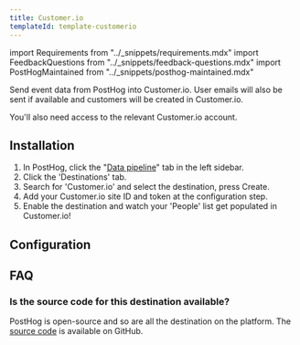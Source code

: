 ```yaml
---
title: Customer.io
templateId: template-customerio
---
```


import Requirements from "../_snippets/requirements.mdx"
import FeedbackQuestions from "../_snippets/feedback-questions.mdx"
import PostHogMaintained from "../_snippets/posthog-maintained.mdx"

Send event data from PostHog into Customer.io. User emails will also be sent if available and customers will be created in Customer.io.

<Requirements />

You'll also need access to the relevant Customer.io account.

## Installation

1. In PostHog, click the "[Data pipeline](https://us.posthog.com/pipeline/overview)" tab in the left sidebar.
2. Click the 'Destinations' tab.
3. Search for 'Customer.io' and select the destination, press Create.
4. Add your Customer.io site ID and token at the configuration step.
5. Enable the destination and watch your 'People' list get populated in Customer.io!

## Configuration

<TemplateParameters />

## FAQ

### Is the source code for this destination available?

PostHog is open-source and so are all the destination on the platform. The [source code](https://github.com/PostHog/posthog/blob/master/posthog/cdp/templates/customerio/template_customerio.py) is available on GitHub.

<PostHogMaintained />

<FeedbackQuestions />
